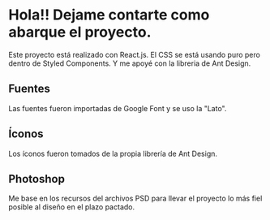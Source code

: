 # Hola!! Dejame contarte como abarque el proyecto.

Este proyecto está realizado con React.js.
El CSS se está usando puro pero dentro de Styled Components.
Y me apoyé con la libreria de Ant Design.

## Fuentes

Las fuentes fueron importadas de Google Font y se uso la "Lato".

## Íconos

Los íconos fueron tomados de la propia librería de Ant Design.

## Photoshop

Me base en los recursos del archivos PSD para llevar el proyecto lo más fiel posible al diseño en el plazo pactado.
